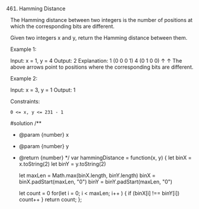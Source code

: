 461. Hamming Distance

The Hamming distance between two integers is the number of positions at which the corresponding bits are different.

Given two integers x and y, return the Hamming distance between them.

 

Example 1:

Input: x = 1, y = 4
Output: 2
Explanation:
1   (0 0 0 1)
4   (0 1 0 0)
       ↑   ↑
The above arrows point to positions where the corresponding bits are different.

Example 2:

Input: x = 3, y = 1
Output: 1

 

Constraints:

    0 <= x, y <= 231 - 1
#solution
/**
 * @param {number} x
 * @param {number} y
 * @return {number}
 */
var hammingDistance = function(x, y) {
    let binX = x.toString(2)
    let binY = y.toString(2)

    let maxLen = Math.max(binX.length, binY.length)
    binX = binX.padStart(maxLen, "0")
    binY = binY.padStart(maxLen, "0")

    let count = 0
    for(let i = 0; i < maxLen; i++ ) {
        if (binX[i] !== binY[i]) count++
    }
    return count;
};
